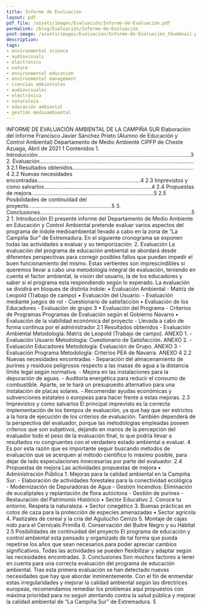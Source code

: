 ```yaml
---
title: Informe de Evaluación
layout: pdf
pdf_file: /assets/images/Evaluación/Informe-de-Evaluación.pdf
permalink: /blog/Evaluación/Informe-de-Evaluación
post-image: /assets/images/Evaluación/Informe-de-Evaluación_thumbnail.png
description:
tags:
- environmental science
- audiovisuals
- electronics
- nature
- environmental education
- environmental management
- ciencias ambientales
- audiovisuales
- electrónica
- naturaleza
- educación ambiental
- gestión medioambiental
---
```


INFORME DE EVALUACIÓN AMBIENTAL DE LA CAMPIÑA SUR Elaboración del informe Francisco Javier Sánchez Prieto (Alumno de Educación y Control Ambiental) Departamento de Medio Ambiente CIPFP de Cheste Azuaga, Abril de 2021 1 Contenidos 1. Introducción……………….……………………………………………………………………....3 2. Evaluación…………………………………………………………………………………………3 2.1 Resultados obtenidos…...………………………….…………………….……………… 4 2.2 Nuevas necesidades encontradas...………………..……………………………………...4 2.3 Imprevistos y como salvarlos…………………….….…………………………………...4 2.4 Propuestas de mejora……….……………………..……………………………………...5 2.5 Posibilidades de continuidad del proyecto……………………………………………….5 3. Conclusiones……………………………………………………………………………………….5 2 1. Introducción El presente informe del Departamento de Medio Ambiente en Educación y Control Ambiental pretende evaluar varios aspectos del programa de índole medioambiental llevado a cabo en la zona de “La Campiña Sur” de Extremadura. En el siguiente cronograma se exponen todas las actividades a evaluar y su temporización: 2. Evaluación La evaluación del programa de educación ambiental se abordará desde diferentes perspectivas para corregir posibles fallos que puedan impedir el buen funcionamiento del mismo. Estas vertientes son imprescindibles si queremos llevar a cabo una metodología integral de evaluación, teniendo en cuenta el factor ambiental, la visión del usuario, la de los educadores y saber si el programa esta respondiendo según lo esperado. La evaluación se dividirá en bloques de distinta índole: • Evaluación Ambiental - Matriz de Leopold (Trabajo de campo) • Evaluación del Usuario: - Evaluación mediante juegos de rol - Cuestionario de satisfacción • Evaluación de los Educadores - Evaluación de grupo 3 • Evaluación del Programa - Criterios de Programas Programas de Evaluación según el Gobierno Navarro • Evaluación de la viabilidad económica del proyecto - Llevada a cabo de forma continua por el administrador 2.1 Resultados obtenidos - Evaluación Ambiental Metodología: Matriz de Leopold (Trabajo de campo). ANEXO 1. - Evaluación Usuario Metodología: Cuestionario de Satisfacción. ANEXO 2. - Evaluación Educadores Metodología: Evaluación de Grupo. ANEXO 3 - Evaluación Programa Metodología: Criterios PEA de Navarra. ANEXO 4 2.2 Nuevas necesidades encontradas - Separación del almacenamiento de purines y residuos peligrosos respecto a las masas de agua a la distancia límite legal según normativa. - Mejora en las instalaciones para la depuración de aguas. - Auditoría energética para reducir el consumo de combustible. Aparte, se le hará un presupuesto alternativo para una instalación de placas solares. - Recomendar ayudas económicas y subvenciones estatales o europeas para hacer frente a estas mejoras. 2.3 Imprevistos y como salvarlos El principal imprevisto es la correcta implementación de los tiempos de evaluación, ya que hay que ser estrictos a la hora de ejecución de los criterios de evaluación. También dependerá de la perspectiva del evaluador, porque las metodologías empleadas poseen criterios que son subjetivos, dejando en manos de la percepción del evaluador todo el peso de la evaluación final, lo que podría llevar a resultados no congruentes con el verdadero estado ambiental a evaluar. 4 Es por esta razón que es importante seguir buscando métodos de evaluación que se acerquen al método científico lo máximo posible, para dejar de lado especulaciones innecesarias por parte del evaluador. 2.4 Propuestas de mejora Las actividades propuestas de mejora • Administración Pública 1. Mejoras para la calidad ambiental en la Campiña Sur: - Elaboración de actividades forestales para la conectividad ecológica - Modernización de Depuradoras de Agua - Gestión Incendios: Eliminación de eucaliptales y replantación de flora autóctona - Gestión de purines - Restauración del Patrimonio Histórico • Sector Educativo 2. Conoce tu entorno. Respeta la naturaleza. • Sector cinegético 3. Buenas prácticas en cotos de caza para la protección de especies amenazadas • Sector agrícola 4. Pastizales de cereal y la cría del Aguilucho Cenizo 5. Montaje de cajas nido para el Cernícalo Primilla 6. Conservación del Buitre Negro y su Hábitat 2.5 Posibilidades de continuidad del proyecto El programa de educación y control ambiental esta pensado y organizado de tal forma que pueda repetirse los años que sean necesarios para poder apreciar cambios significativos. Todas las actividades se pueden flexibilizar y adaptar según las necesidades encontradas. 3. Conclusiones Son muchos factores a tener en cuenta para una correcta evaluación del programa de educación ambiental. Tras esta primera evaluación se han detectado nuevas necesidades que hay que abordar inminentemente. Con el fin de enmendar estas irregularidades y mejorar la calidad ambiental según las directrices europeas, recomendamos remediar los problemas aquí propuestos con máxima prioridad para no seguir atentando contra la salud pública y mejorar la calidad ambiental de “La Campiña Sur” de Extremadura. 5

